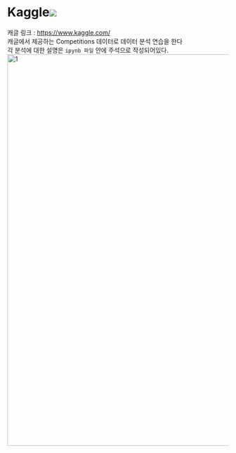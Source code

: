 # Kaggle<img src="https://img.shields.io/badge/Kaggle-20BEFF?style=flat-square&logo=kaggle&logoColor=white"/>
캐글 링크 : https://www.kaggle.com/        
캐글에서 제공하는 Competitions 데이터로 데이터 분석 연습을 한다      
각 분석에 대한 설명은 `ipynb 파일` 안에 주석으로 작성되어있다.
<img width="892" alt="1" src="https://user-images.githubusercontent.com/96512568/203686776-e9ddce2a-7965-4e92-a64e-41ee40749dba.png">
